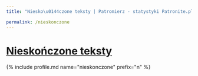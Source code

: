 ```yaml
---
title: "Niesko\u0144czone teksty | Patromierz - statystyki Patronite.pl"

permalink: /nieskonczone
---
```


# [Nieskończone teksty](https://patronite.pl/nieskonczone)

{% include profile.md name="nieskonczone" prefix="n" %}
